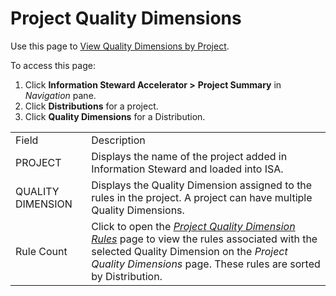 # Project Quality Dimensions

<div class="use">

Use this page to [View Quality Dimensions by
Project](../Use_Cases/View_Quality_Dimensions_by_Project).

</div>

To access this page:

1.  Click **Information Steward Accelerator \>**
    <span style="font-weight: bold;">Project Summary</span> in
    *Navigation* pane.
2.  Click <span style="font-weight: bold;">Distributions</span> for a
    project.
3.  Click <span style="font-weight: bold;">Quality Dimensions</span> for
    a
Distribution.

|                   |                                                                                                                                                                                                                                                    |
| ----------------- | -------------------------------------------------------------------------------------------------------------------------------------------------------------------------------------------------------------------------------------------------- |
| Field             | Description                                                                                                                                                                                                                                        |
| PROJECT           | Displays the name of the project added in Information Steward and loaded into ISA.                                                                                                                                                                 |
| QUALITY DIMENSION | Displays the Quality Dimension assigned to the rules in the project. A project can have multiple Quality Dimensions.                                                                                                                               |
| Rule Count        | Click to open the *[Project Quality Dimension Rules](Project_Quality_Dimension_Rules)* page to view the rules associated with the selected Quality Dimension on the *Project Quality Dimensions* page. These rules are sorted by Distribution. |

